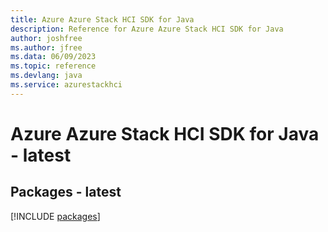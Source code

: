 ```yaml
---
title: Azure Azure Stack HCI SDK for Java
description: Reference for Azure Azure Stack HCI SDK for Java
author: joshfree
ms.author: jfree
ms.data: 06/09/2023
ms.topic: reference
ms.devlang: java
ms.service: azurestackhci
---
```

# Azure Azure Stack HCI SDK for Java - latest
## Packages - latest
[!INCLUDE [packages](azure-stack-hci-index.md)]